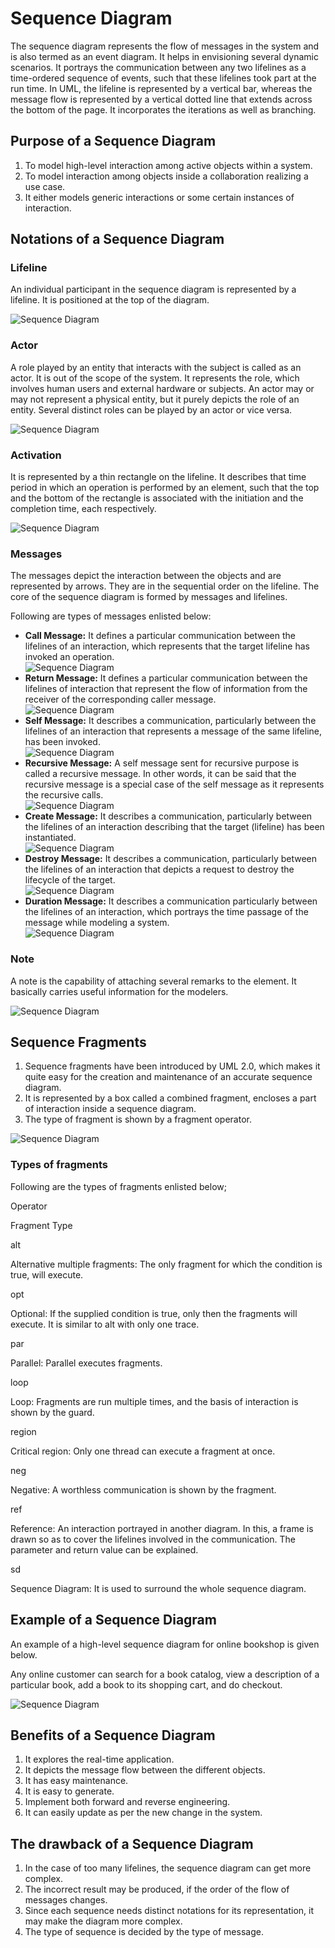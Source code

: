 Sequence Diagram
================

The sequence diagram represents the flow of messages in the system and is also termed as an event diagram. It helps in envisioning several dynamic scenarios. It portrays the communication between any two lifelines as a time-ordered sequence of events, such that these lifelines took part at the run time. In UML, the lifeline is represented by a vertical bar, whereas the message flow is represented by a vertical dotted line that extends across the bottom of the page. It incorporates the iterations as well as branching.

Purpose of a Sequence Diagram
-----------------------------

1.  To model high-level interaction among active objects within a system.
2.  To model interaction among objects inside a collaboration realizing a use case.
3.  It either models generic interactions or some certain instances of interaction.

Notations of a Sequence Diagram
-------------------------------

### Lifeline

An individual participant in the sequence diagram is represented by a lifeline. It is positioned at the top of the diagram.

![Sequence Diagram](https://static.javatpoint.com/tutorial/uml/images/uml-sequence-diagram.png)

### Actor

A role played by an entity that interacts with the subject is called as an actor. It is out of the scope of the system. It represents the role, which involves human users and external hardware or subjects. An actor may or may not represent a physical entity, but it purely depicts the role of an entity. Several distinct roles can be played by an actor or vice versa.

![Sequence Diagram](https://static.javatpoint.com/tutorial/uml/images/uml-sequence-diagram2.png)

### Activation

It is represented by a thin rectangle on the lifeline. It describes that time period in which an operation is performed by an element, such that the top and the bottom of the rectangle is associated with the initiation and the completion time, each respectively.

![Sequence Diagram](https://static.javatpoint.com/tutorial/uml/images/uml-sequence-diagram3.png)

### Messages

The messages depict the interaction between the objects and are represented by arrows. They are in the sequential order on the lifeline. The core of the sequence diagram is formed by messages and lifelines.

Following are types of messages enlisted below:

*   **Call Message:** It defines a particular communication between the lifelines of an interaction, which represents that the target lifeline has invoked an operation.  
    ![Sequence Diagram](https://static.javatpoint.com/tutorial/uml/images/uml-sequence-diagram4.png)
*   **Return Message:** It defines a particular communication between the lifelines of interaction that represent the flow of information from the receiver of the corresponding caller message.  
    ![Sequence Diagram](https://static.javatpoint.com/tutorial/uml/images/uml-sequence-diagram5.png)
*   **Self Message:** It describes a communication, particularly between the lifelines of an interaction that represents a message of the same lifeline, has been invoked.  
    ![Sequence Diagram](https://static.javatpoint.com/tutorial/uml/images/uml-sequence-diagram6.png)
*   **Recursive Message:** A self message sent for recursive purpose is called a recursive message. In other words, it can be said that the recursive message is a special case of the self message as it represents the recursive calls.  
    ![Sequence Diagram](https://static.javatpoint.com/tutorial/uml/images/uml-sequence-diagram7.png)
*   **Create Message:** It describes a communication, particularly between the lifelines of an interaction describing that the target (lifeline) has been instantiated.  
    ![Sequence Diagram](https://static.javatpoint.com/tutorial/uml/images/uml-sequence-diagram8.png)
*   **Destroy Message:** It describes a communication, particularly between the lifelines of an interaction that depicts a request to destroy the lifecycle of the target.  
    ![Sequence Diagram](https://static.javatpoint.com/tutorial/uml/images/uml-sequence-diagram9.png)
*   **Duration Message:** It describes a communication particularly between the lifelines of an interaction, which portrays the time passage of the message while modeling a system.  
    ![Sequence Diagram](https://static.javatpoint.com/tutorial/uml/images/uml-sequence-diagram10.png)

### Note

A note is the capability of attaching several remarks to the element. It basically carries useful information for the modelers.

![Sequence Diagram](https://static.javatpoint.com/tutorial/uml/images/uml-sequence-diagram11.png)

Sequence Fragments
------------------

1.  Sequence fragments have been introduced by UML 2.0, which makes it quite easy for the creation and maintenance of an accurate sequence diagram.
2.  It is represented by a box called a combined fragment, encloses a part of interaction inside a sequence diagram.
3.  The type of fragment is shown by a fragment operator.

![Sequence Diagram](https://static.javatpoint.com/tutorial/uml/images/uml-sequence-diagram12.png)

### Types of fragments

Following are the types of fragments enlisted below;

Operator

Fragment Type

alt

Alternative multiple fragments: The only fragment for which the condition is true, will execute.

opt

Optional: If the supplied condition is true, only then the fragments will execute. It is similar to alt with only one trace.

par

Parallel: Parallel executes fragments.

loop

Loop: Fragments are run multiple times, and the basis of interaction is shown by the guard.

region

Critical region: Only one thread can execute a fragment at once.

neg

Negative: A worthless communication is shown by the fragment.

ref

Reference: An interaction portrayed in another diagram. In this, a frame is drawn so as to cover the lifelines involved in the communication. The parameter and return value can be explained.

sd

Sequence Diagram: It is used to surround the whole sequence diagram.

Example of a Sequence Diagram
-----------------------------

An example of a high-level sequence diagram for online bookshop is given below.

Any online customer can search for a book catalog, view a description of a particular book, add a book to its shopping cart, and do checkout.

![Sequence Diagram](https://static.javatpoint.com/tutorial/uml/images/uml-sequence-diagram13.png)

Benefits of a Sequence Diagram
------------------------------

1.  It explores the real-time application.
2.  It depicts the message flow between the different objects.
3.  It has easy maintenance.
4.  It is easy to generate.
5.  Implement both forward and reverse engineering.
6.  It can easily update as per the new change in the system.

The drawback of a Sequence Diagram
----------------------------------

1.  In the case of too many lifelines, the sequence diagram can get more complex.
2.  The incorrect result may be produced, if the order of the flow of messages changes.
3.  Since each sequence needs distinct notations for its representation, it may make the diagram more complex.
4.  The type of sequence is decided by the type of message.